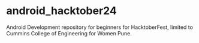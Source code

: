 # android_hacktober24
Android Development repository for  beginners for HacktoberFest, limited to Cummins College of Engineering for Women Pune.
